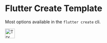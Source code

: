 # Flutter Create Template

Most options available in the `flutter create` cli.

<a href="https://idx.google.com/new?template=https://github.com/Amarkumargupta/Nix-Dev/tree/main/flutter-create">
  <img height="32" alt="Try in IDX" src="https://cdn.idx.dev/btn/try_dark_32.svg">
</a>
